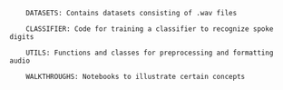 
        DATASETS: Contains datasets consisting of .wav files

        CLASSIFIER: Code for training a classifier to recognize spoke digits

        UTILS: Functions and classes for preprocessing and formatting audio

        WALKTHROUGHS: Notebooks to illustrate certain concepts
